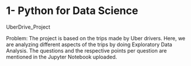 # 1- Python for Data Science
UberDrive_Project

Problem:
The project is based on the trips made by Uber drivers. Here, we are analyzing different aspects of the trips by doing Exploratory 
Data Analysis. The questions and the respective points per question are mentioned in the Jupyter Notebook uploaded.
